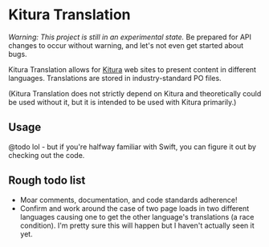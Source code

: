 # Kitura Translation

*Warning: This project is still in an experimental state.* Be prepared for API changes to occur without warning, and let's not even get started about bugs.

Kitura Translation allows for [Kitura](http://www.kitura.io) web sites to present content in different languages. Translations are stored in industry-standard PO files.

(Kitura Translation does not strictly depend on Kitura and theoretically could be used without it, but it is intended to be used with Kitura primarily.)

## Usage

@todo lol - but if you're halfway familiar with Swift, you can figure it out by checking out the code.

## Rough todo list

- Moar comments, documentation, and code standards adherence!
- Confirm and work around the case of two page loads in two different languages causing one to get the other language's translations (a race condition). I'm pretty sure this will happen but I haven't actually seen it yet.

